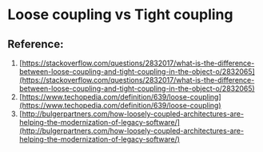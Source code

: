 # Loose coupling vs Tight coupling

## Reference:
1. [https://stackoverflow.com/questions/2832017/what-is-the-difference-between-loose-coupling-and-tight-coupling-in-the-object-o/2832065](https://stackoverflow.com/questions/2832017/what-is-the-difference-between-loose-coupling-and-tight-coupling-in-the-object-o/2832065)
1. [https://www.techopedia.com/definition/639/loose-coupling](https://www.techopedia.com/definition/639/loose-coupling)
1. [http://bulgerpartners.com/how-loosely-coupled-architectures-are-helping-the-modernization-of-legacy-software/](http://bulgerpartners.com/how-loosely-coupled-architectures-are-helping-the-modernization-of-legacy-software/)